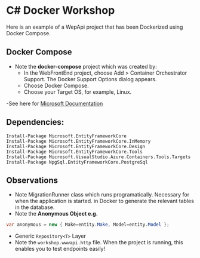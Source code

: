 # C# Docker Workshop

Here is an example of a WepApi project that has been Dockerized using Docker Compose.


## Docker Compose

- Note the **docker-compose** project which was created by:
	* In the WebFrontEnd project, choose Add > Container Orchestrator Support. The Docker Support Options dialog appears.
	* Choose Docker Compose.
	* Choose your Target OS, for example, Linux.  

-See here for [Microsoft Documentation](https://learn.microsoft.com/en-us/visualstudio/containers/tutorial-multicontainer?view=vs-2022)

## Dependencies:
```
Install-Package Microsoft.EntityFrameworkCore
Install-Package Microsoft.EntityFrameworkCore.InMemory
Install-Package Microsoft.EntityFrameworkCore.Design
Install-Package Microsoft.EntityFrameworkCore.Tools
Install-Package Microsoft.VisualStudio.Azure.Containers.Tools.Targets
Install-Package NpgSql.EntityFrameworkCore.PostgreSql
```

## Observations
- Note MigrationRunner class which runs programatically.  Necessary for when the application is started.   in Docker to generate the relevant tables in the database.
- Note the **Anonymous Object e.g.** 
```cs
var anonymous = new { Make=entity.Make, Model=entity.Model };
```
- Generic ```Repository<T>``` Layer
- Note the ```workshop.wwwapi.http``` file.  When the project is running, this enables you to test endpoints easily!
